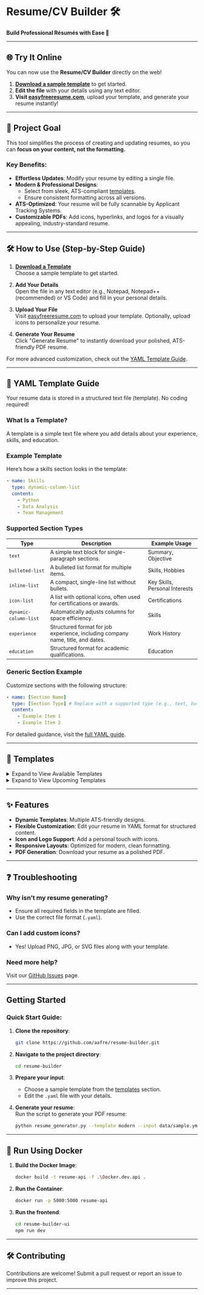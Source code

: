 
# **Resume/CV Builder** 🛠️

**Build Professional Résumés with Ease 🚀**

---

## 🌐 Try It Online

You can now use the **Resume/CV Builder** directly on the web!  

1. **[Download a sample template](samples/modern/)** to get started.
2. **Edit the file** with your details using any text editor.
3. **Visit [easyfreeresume.com](https://easyfreeresume.com)**, upload your template, and generate your resume instantly!

---

## 🎯 Project Goal

This tool simplifies the process of creating and updating resumes, so you can **focus on your content, not the formatting.**

### Key Benefits:
- **Effortless Updates**: Modify your resume by editing a single file.
- **Modern & Professional Designs**:
  - Select from sleek, ATS-compliant [templates](#templates).
  - Ensure consistent formatting across all versions.
- **ATS-Optimized**: Your resume will be fully scannable by Applicant Tracking Systems.
- **Customizable PDFs**: Add icons, hyperlinks, and logos for a visually appealing, industry-standard resume.

---

## 🛠️ How to Use (Step-by-Step Guide)

1. **[Download a Template](samples/modern/)**  
   Choose a sample template to get started.

2. **Add Your Details**  
   Open the file in any text editor (e.g., Notepad, Notepad++ (recommended) or VS Code) and fill in your personal details.

3. **Upload Your File**  
   Visit [easyfreeresume.com](https://easyfreeresume.com) to upload your template. Optionally, upload icons to personalize your resume.

4. **Generate Your Resume**  
   Click "Generate Resume" to instantly download your polished, ATS-friendly PDF resume.

For more advanced customization, check out the [YAML Template Guide](#yaml-template-guide).

---

## 📝 YAML Template Guide

Your resume data is stored in a structured text file (template). No coding required!

### **What Is a Template?**
A template is a simple text file where you add details about your experience, skills, and education.

### **Example Template**
Here’s how a skills section looks in the template:

```yaml
- name: Skills
  type: dynamic-column-list
  content:
    - Python
    - Data Analysis
    - Team Management
```

### **Supported Section Types**
| **Type**           | **Description**                                                                                       | **Example Usage**               |
|---------------------|-------------------------------------------------------------------------------------------------------|---------------------------------|
| `text`             | A simple text block for single-paragraph sections.                                                   | Summary, Objective              |
| `bulleted-list`    | A bulleted list format for multiple items.                                                            | Skills, Hobbies                 |
| `inline-list`      | A compact, single-line list without bullets.                                                         | Key Skills, Personal Interests  |
| `icon-list`        | A list with optional icons, often used for certifications or awards.                                  | Certifications                  |
| `dynamic-column-list` | Automatically adjusts columns for space efficiency.                                                  | Skills                          |
| `experience`       | Structured format for job experience, including company name, title, and dates.                      | Work History                    |
| `education`        | Structured format for academic qualifications.                                                       | Education                       |

### **Generic Section Example**
Customize sections with the following structure:

```yaml
- name: [Section Name]
  type: [Section Type] # Replace with a supported type (e.g., text, bulleted-list, experience)
  content:
    - Example Item 1
    - Example Item 2
```

For detailed guidance, visit the [full YAML guide](#supported-section-types).

---

## 🚀 Templates

<details>
  <summary>Expand to View Available Templates</summary>

### Modern (No Icons)
A clean, single-column layout without decorative icons.

**YAML Sample**:  
`template_path: samples/modern/john_doe_no_icon.yml`  

**Screenshot**:  
![Modern Resume (No Icons)](docs/templates/modern-no-icons.png)

---

### Modern (With Icons)
A clean, single-column layout with decorative icons for sections like experience, education, and certifications.

**YAML Sample**:  
`template_path: samples/modern/john_doe.yml`  

**Screenshot**:  
![Modern Resume (With Icons)](docs/templates/modern-with-icons.png)

</details>

<details>
  <summary>Expand to View Upcoming Templates</summary>

### Minimalist (Work in Progress)
A simple, no-frills design focused on clarity.

**Screenshot**:  
![Classic (No Icons)](docs/templates/classic-no-icon.png)

### Creative (Planned)
A bold, colorful design for showcasing creativity.

**YAML Sample**:  
`template_path: samples/creative_sample.yml`  
*(Coming Soon)*

</details>

---

## ✨ Features

- **Dynamic Templates**: Multiple ATS-friendly designs.
- **Flexible Customization**: Edit your resume in YAML format for structured content.
- **Icon and Logo Support**: Add a personal touch with icons.
- **Responsive Layouts**: Optimized for modern, clean formatting.
- **PDF Generation**: Download your resume as a polished PDF.

---

## ❓ Troubleshooting

### Why isn’t my resume generating?
- Ensure all required fields in the template are filled.
- Use the correct file format (`.yaml`).

### Can I add custom icons?
- Yes! Upload PNG, JPG, or SVG files along with your template.

### Need more help?  
Visit our [GitHub Issues](https://github.com/aafre/resume-builder/issues) page.

---

## Getting Started

### Quick Start Guide:

1. **Clone the repository**:  
   ```bash
   git clone https://github.com/aafre/resume-builder.git
   ```

2. **Navigate to the project directory**:  
   ```bash
   cd resume-builder
   ```

3. **Prepare your input**:  
   - Choose a sample template from the [templates](#templates) section.
   - Edit the `.yaml` file with your details.

4. **Generate your resume**:  
   Run the script to generate your PDF resume:

   ```bash
   python resume_generator.py --template modern --input data/sample.yml --output output/resume.pdf
   ```

---

## 🐳 Run Using Docker

1. **Build the Docker Image**:
   ```bash
   docker build -t resume-api -f .\Docker.dev.api .
   ```

2. **Run the Container**:
   ```bash
   docker run -p 5000:5000 resume-api
   ```

3. **Run the frontend**:
   ```bash
   cd resume-builder-ui
   npm run dev
   ```

---

## 🛠️ Contributing

Contributions are welcome! Submit a pull request or report an issue to improve this project.


---
